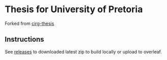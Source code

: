 # Thesis for University of Pretoria

Forked from [cirg-thesis](https://github.com/ciren/manuscript?files=1)

## Instructions

See [releases](https://github.com/dsfsi/up-manuscript/releases) to downloaded latest zip to build locally or upload to overleaf.
